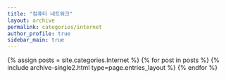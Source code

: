 ```yaml
---
title: "컴퓨터 네트워크"
layout: archive
permalink: categories/internet
author_profile: true
sidebar_main: true
---
```



{% assign posts = site.categories.Internet %}
{% for post in posts %} {% include archive-single2.html type=page.entries_layout %} {% endfor %}